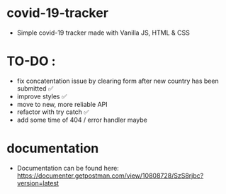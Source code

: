 # covid-19-tracker
* Simple covid-19 tracker made with Vanilla JS, HTML &amp; CSS 

# TO-DO : 
* fix concatentation issue by clearing form after new country has been submitted  ✅
* improve styles ✅ 
* move to new, more reliable API 
* refactor with try catch ✅ 
* add some time of 404 / error handler maybe 

# documentation 
 * Documentation can be found here: https://documenter.getpostman.com/view/10808728/SzS8rjbc?version=latest
